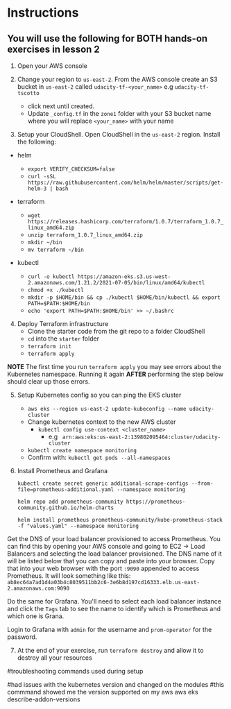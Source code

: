# Instructions
## You will use the following for BOTH hands-on exercises in lesson 2
1. Open your AWS console

2. Change your region to `us-east-2`. From the AWS console create an S3 bucket in `us-east-2` called `udacity-tf-<your_name>` e.g `udacity-tf-tscotto`
    - click next until created.
    - Update `_config.tf` in the `zone1` folder with your S3 bucket name where you will replace `<your_name>` with your name

3. Setup your CloudShell. Open CloudShell in the `us-east-2` region. Install the following:

- helm
    - `export VERIFY_CHECKSUM=false`
    - `curl -sSL https://raw.githubusercontent.com/helm/helm/master/scripts/get-helm-3 | bash`

- terraform
    - `wget https://releases.hashicorp.com/terraform/1.0.7/terraform_1.0.7_linux_amd64.zip`
    - `unzip terraform_1.0.7_linux_amd64.zip`
    - `mkdir ~/bin`
    - `mv terraform ~/bin`

- kubectl
    - `curl -o kubectl https://amazon-eks.s3.us-west-2.amazonaws.com/1.21.2/2021-07-05/bin/linux/amd64/kubectl`
    - `chmod +x ./kubectl`
    - `mkdir -p $HOME/bin && cp ./kubectl $HOME/bin/kubectl && export PATH=$PATH:$HOME/bin`
    - `echo 'export PATH=$PATH:$HOME/bin' >> ~/.bashrc`

4. Deploy Terraform infrastructure
    - Clone the starter code from the git repo to a folder CloudShell
    - `cd` into the `starter` folder
    - `terraform init`
    - `terraform apply`

**NOTE** The first time you run `terraform apply` you may see errors about the Kubernetes namespace. Running it again **AFTER** performing the step below should clear up those errors.

5. Setup Kubernetes config so you can ping the EKS cluster
   - `aws eks --region us-east-2 update-kubeconfig --name udacity-cluster`
   - Change kubernetes context to the new AWS cluster
     - `kubectl config use-context <cluster_name>`
       - e.g ` arn:aws:eks:us-east-2:139802095464:cluster/udacity-cluster`
    - `kubectl create namespace monitoring`
   - Confirm with: `kubectl get pods --all-namespaces`

6. Install Prometheus and Grafana

    `kubectl create secret generic additional-scrape-configs --from-file=prometheus-additional.yaml --namespace monitoring`

    `helm repo add prometheus-community https://prometheus-community.github.io/helm-charts`

    `helm install prometheus prometheus-community/kube-prometheus-stack -f "values.yaml" --namespace monitoring`

Get the DNS of your load balancer provisioned to access Prometheus. You can find this by opening your AWS console and going to EC2 -> Load Balancers and selecting the load balancer provisioned. The DNS name of it will be listed below that you can copy and paste into your browser. Copy that into your web browser with the port `:9090` appended to access Prometheus. It will look something like this:
`ab8ec64a7ad1d4a03b4c8039511bb2c6-3e6b8d197cd16333.elb.us-east-2.amazonaws.com:9090`

Do the same for Grafana. You'll need to select each load balancer instance and click the `Tags` tab to see the name to identify which is Prometheus and which one is Grana.

Login to Grafana with `admin` for the username and `prom-operator` for the password.

7. At the end of your exercise, run `terraform destroy` and allow it to destroy all your resources


#troubleshooting commands used during setup

#had issues with the kubernetes version and changed on the modules 
#this commmand showed me the version supported on my aws
aws eks describe-addon-versions
